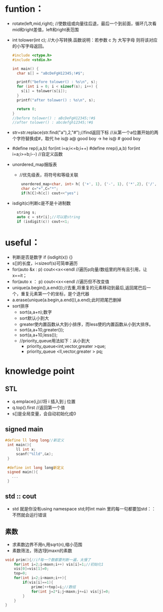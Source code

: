# funtion：

* rotate(left,mid,right);
  //使数组或向量往后退，最后一个到前面，循环几次看mid和right差值，left和right表范围

* int tolower(int c);
  //大小写转换.函数说明：若参数 c 为 大写字母 则将该对应的小写字母返回。
  ```c++
  #include <ctype.h>
  #include <stdio.h>
  
  int main() {
    char s[] = "aBcDeFgH12345;!#$";
  
    printf("before tolower() : %s\n", s);
    for (int i = 0; i < sizeof(s); i++) {
      s[i] = tolower(s[i]);
    }
    printf("after tolower() : %s\n", s);
  
    return 0;
  }
  //before tolower() : aBcDeFgH12345;!#$
  //after tolower() : abcdefgh12345;!#$
  ```
* str=str.replace(str.find("a"),2,"#");//find返回下标
  //从第一个a位置开始的两个字符替换成#，取代 he is@ a@ good boy -> he is@ # good boy

* #define rep(i,a,b) for(int i=a;i<=b;i++)
    #define nrep(i,a,b) for(int i=a;i>=b;i--)
    //自定义函数

* unordered_map捆版表
  * //优先级表，将符号和等级关联
  ```c++
      unordered_map<char, int> h{ {'+', 1}, {'-', 1}, {'*',2}, {'/', 2} };
      char c="+",C="*";
      if(h[C]>h[c]) cout<<"yes"；
  ```

* isdigit(c)判断c是不是十进制数
  ```c++
    string s;
    auto c = str[i];//可以是string
    if (isdigit(c)) cout<<1;
  ``` 

# useful：
* 判断是否是数字 if (isdigit(x)) {}
* s[]的长度，i<sizeof(s)可简单遍历
* for(auto &x : p) cout<<x<<endl //遍历p向量/数组里的所有且引用，让x==it；
* for(auto x ： p) cout<<x<<endl //遍历但不改变值
* unique(a.begin(),a.end());//去重,将重复的元素移动到最后,返回尾巴后一个，重复元素第一个的坐标，是个迭代器
* a.erase(unique(a.begin,a.end()),a.end);此时把尾巴删掉
* sort排序
  * sort(a,a+n);数字
  * sort默认小到大
  * greater使内置函数从大到小排序，而less使的内置函数从小到大排序。
  * sort(a,a+10,greater());
  * sort(a,a+10,less()); 
  * //priority_queue用法如下：从小到大
    * priority_queue<int,vector,greater >que;
    * priority_queue <ll,vector<ll>,greater<ll> > pq; 

# knowledge point
## STL
* q.emplace(i,j)//将 i 插入到 j 位置
* q.top().first //返回第一个值
* s[]是全局变量，会自动初始化成0


## signed main
 ```c++
#define ll long long//新定义
  int main(){
      ll int x;
      scanf("%lld",&x);
  }
  
  #define int long long新定义
  signed main(){
    ...
  }
  ```
## std :: cout
* std 就是你没有using namespace std;时int main 里的每一句都要加std：：不然就会运行错误
## 素数
* 求素数边界不用n,用sqrt(n),缩小范围
* 素数筛法，筛选1到maxn的素数
```c++
void prim(){//if每一个数都要判断一遍，太慢了
    for(int i=2;i<maxn;i++) vis[i]=1;//初始化1
    vis[0]=vis[1]=0;
    top=0;
    for(int i=2;i<maxn;i++){
        if(vis[i]==1){
            prime[++top]=i;//数组
            for(int j=2*i;j<maxn;j+=i) vis[j]=0;
        }
    }
}
```